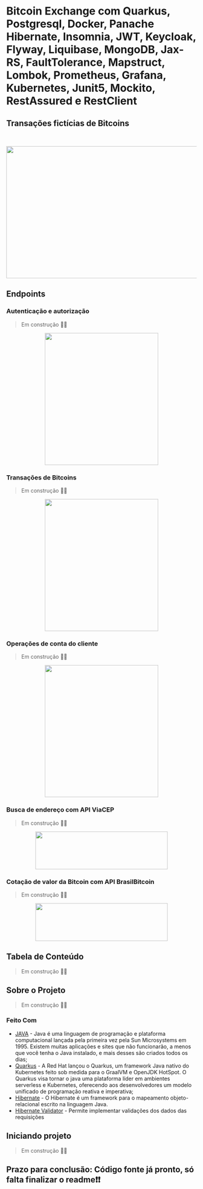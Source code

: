 
<!-- TÍTULO -->
# Bitcoin Exchange com Quarkus, Postgresql, Docker, Panache Hibernate, Insomnia, JWT, Keycloak, Flyway, Liquibase, MongoDB, Jax-RS, FaultTolerance, Mapstruct, Lombok, Prometheus, Grafana, Kubernetes, Junit5, Mockito, RestAssured e RestClient
<!-- SUB TÍTULO-->
##  Transações fictícias de Bitcoins

<!-- LOGO -->
<br />
<p align="center">
  <img src="https://github.com/user-attachments/assets/e4626a61-3508-4e2f-a8de-faece3c09723" width="650px" height="350px">
</p>

<!-- DESCRIÇÃO DOS ENDPOINTS-->
## Endpoints
### Autenticação e autorização
> Em construção 🚧🚧
<p align="center">
  <img src="https://github.com/user-attachments/assets/e82f8eb4-3702-4c24-9b38-0dc3ee3dbc0c" width="300px" height="350px">
</p>

### Transações de Bitcoins
> Em construção 🚧🚧
<p align="center">
  <img src="https://github.com/user-attachments/assets/0165038a-b47c-4676-8219-5b47b6daccf7" width="300px" height="350px">
</p>

### Operações de conta do cliente
> Em construção 🚧🚧
<p align="center">
  <img src="https://github.com/user-attachments/assets/ad0c3217-7f9b-44c2-8859-b5c14c4c5842" width="300px" height="350px">
</p>

### Busca de endereço com API ViaCEP
> Em construção 🚧🚧
<p align="center">
  <img src="https://github.com/user-attachments/assets/1ad4acca-6d19-4c8c-b3ae-e4100f3ec53b" width="350px" height="100px">
</p>

### Cotação de valor da Bitcoin com API BrasilBitcoin
> Em construção 🚧🚧
<p align="center">
  <img src="https://github.com/user-attachments/assets/e11f534e-eee0-4545-913c-e28a9cf90f72" width="350px" height="100px">
</p>

<!--  <h1 align="center">
   <img alt="Listar Produtos" title="Listar Produtos" src="./assets/quarkus-logo.png" width="600px" />
</h1>

## Listar Produtos (API)
<h1 align="center">
    <img alt="Listar Produtos" title="Listar Produtos" src="./assets/listar-produtos.png" width="600px" />
</h1>

## Cadastrar Produto (API)
<h1 align="center">
    <img alt="Cadastrar Produto" title="Cadastrar Produto" src="./assets/cadastrar-produto.png" width="600px" />
</h1>  -->

<!-- TABLE OF CONTENTS -->

## Tabela de Conteúdo
> Em construção 🚧🚧

<!-- 
- [Tabela de Conteúdo](#tabela-de-conte%C3%BAdo)
- [Sobre o Projeto](#sobre-o-projeto)
  - [Feito Com](#feito-com)
- [Começando](#come%C3%A7ando)
  - [Pré-requisitos](#pr%C3%A9-requisitos)
  - [Estrutura de Arquivos](#estrutura-de-arquivos)
  - [Instalação](#instala%C3%A7%C3%A3o)
  - [Edição](#edi%C3%A7%C3%A3o)
  - [Publicação](#publica%C3%A7%C3%A3o)
- [Contribuição](#contribui%C3%A7%C3%A3o)
- [Licença](#licen%C3%A7a)
- [Contato](#contato)  -->

<!-- ABOUT THE PROJECT -->

## Sobre o Projeto
> Em construção 🚧🚧


### Feito Com
- [JAVA](https://www.java.com/pt_BR/download/) - Java é uma linguagem de programação e plataforma computacional lançada pela primeira vez pela Sun Microsystems em 1995. Existem muitas aplicações e sites que não funcionarão, a menos que você tenha o Java instalado, e mais desses são criados todos os dias;
- [Quarkus](https://quarkus.io/) - A Red Hat lançou o Quarkus, um framework Java nativo do Kubernetes feito sob medida para o GraalVM e OpenJDK HotSpot. O Quarkus visa tornar o java uma plataforma líder em ambientes serverless e Kubernetes, oferecendo aos desenvolvedores um modelo unificado de programação reativa e imperativa;
- [Hibernate](http://hibernate.org/) - O Hibernate é um framework para o mapeamento objeto-relacional escrito na linguagem Java.
- [Hibernate Validator](https://hibernate.org/validator/) - Permite implementar validações dos dados das requisições

<!-- GETTING STARTED -->

## Iniciando projeto
> Em construção 🚧🚧


## Prazo para conclusão: Código fonte já pronto, só falta finalizar o readme❗❗
